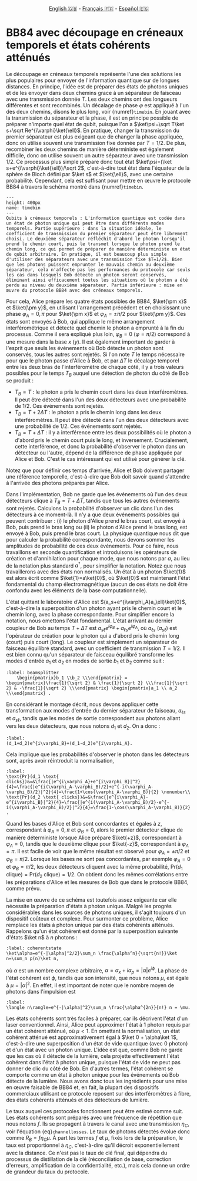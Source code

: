 <p style="text-align: center;">
    <a id="linken" href="../../../../en/content/index.html">English &#x1F1EC;&#x1F1E7;</a> - 
    <a id="linkfr" href="../../../../fr/content/index.html">Français &#x1F1EB;&#x1F1F7;</a> - 
    <a id="linkes" href="../../../../es/content/index.html">Español &#x1F1EA;&#x1F1F8;</a>
</p>
<script>
    currentPage = window.location.href;
    beforeLang = currentPage.slice(0, currentPage.indexOf("content") - 3);
    afterLang = currentPage.slice(currentPage.indexOf("content"));
    document.getElementById("linken").href = beforeLang + "en/" + afterLang;
    document.getElementById("linkfr").href = beforeLang + "fr/" + afterLang;
    document.getElementById("linkes").href = beforeLang + "es/" + afterLang;
</script>



# BB84 avec découpage en créneaux temporels et états cohérents atténués

Le découpage en créneaux temporels représente l'une des solutions les plus populaires pour envoyer de l'information quantique sur de longues distances. En principe, l'idée est de préparer des états de photons uniques et de les envoyer dans deux chemins grace à un séparateur de faisceau avec une transmission donnée $T$. Les deux chemins ont des longueurs différentes et sont recombinés. Un décalage de phase $\varphi$ est appliqué à l'un des deux chemins, disons le plus long, voir {numref}`timebin`. En jouant avec la transmission du séparateur et la phase, il est en principe possible de préparer n'importe quel état de qubit, puisque l'on a $\ket\psi=\sqrt T\ket s+\sqrt Re^{i\varphi}\ket{\ell}$. En pratique, changer la transmission du premier séparateur est plus exigeant que de changer la phase appliquée, donc on utilise souvent une transmission fixe donnée par $T=1/2$. De plus, recombiner les deux chemins de manière déterministe est également difficile, donc on utilise souvent un autre séparateur avec une transmission $1/2$. Ce processus plus simple prépare donc tout état $\ket\psi=(\ket s+e^{i\varphi}\ket{\ell})/\sqrt 2$, c'est-à-dire tout état dans l'équateur de la sphère de Bloch défini par $\ket s$ et $\ket{\ell}$, avec une certaine probabilité. Cependant, cela est suffisant pour mettre en œuvre le protocole BB84 à travers le schéma montré dans {numref}`timebin`.

<!--Luke: Maybe we should mention that R is just the coefficient normalizing the state based on T?-->

```{figure} ./TimeBin.png
---
height: 400px
name: timebin
---
Qubits à créneaux temporels : L'information quantique est codée dans un état de photon unique qui peut être dans différents modes temporels. Partie supérieure : dans la situation idéale, le coefficient de transmission du premier séparateur peut être librement choisi. Le deuxième séparateur réfléchit d'abord le photon lorsqu'il prend le chemin court, puis le transmet lorsque le photon prend le chemin long, ce qui permet de préparer de manière déterministe un état de qubit arbitraire. En pratique, il est beaucoup plus simple d'utiliser des séparateurs avec une transmission fixe $T=1/2$. Bien que les photons puissent emprunter le mauvais chemin au deuxième séparateur, cela n'affecte pas les performances du protocole car seuls les cas dans lesquels Bob détecte un photon seront conservés, éliminant ainsi efficacement toutes les situations où le photon a été perdu au niveau du deuxième séparateur. Partie inférieure : mise en œuvre du protocole BB84 avec des créneaux temporels.
```


Pour cela, Alice prépare les quatre états possibles de BB84, $\ket{\pm x}$ et $\ket{\pm y}$, en utilisant l'arrangement précédent et en choisissant une phase $\varphi_A=0,\pi$ pour $\ket{\pm x}$ et $\varphi_A=\pm\pi/2$ pour $\ket{\pm y}$. Ces états sont envoyés à Bob, qui applique le même arrangement interférométrique et détecte quel chemin le photon a emprunté à la fin du processus. Comme il sera expliqué plus loin, $\varphi_B=0$ ($\varphi=\pi/2$) correspond à une mesure dans la base $x$ ($y$). Il est également important de garder à l'esprit que seuls les événements où Bob détecte un photon sont conservés, tous les autres sont rejetés. Si l'on note $T$ le temps nécessaire pour que le photon passe d'Alice à Bob, et par $\Delta T$ le décalage temporel entre les deux bras de l'interféromètre de chaque côté, il y a trois valeurs possibles pour le temps $T_B$ auquel une détection de photon du côté de Bob se produit :

- $T_B=T$ : le photon a pris le chemin court dans les deux interféromètres. Il peut être détecté dans l'un des deux détecteurs avec une probabilité de $1/2$. Ces événements sont rejetés.
- $T_B=T+2\Delta T$ : le photon a pris le chemin long dans les deux interféromètres. Il peut être détecté dans l'un des deux détecteurs avec une probabilité de $1/2$. Ces événements sont rejetés.
- $T_B=T+\Delta T$ : il y a interférence entre les deux possibilités où le photon a d'abord pris le chemin court puis le long, et inversement. Crucialement, cette interférence, et donc la probabilité d'observer le photon dans un détecteur ou l'autre, dépend de la différence de phase appliquée par Alice et Bob. C'est le cas intéressant qui est utilisé pour générer la clé.

Notez que pour définir ces temps d'arrivée, Alice et Bob doivent partager une référence temporelle, c'est-à-dire que Bob doit savoir quand s'attendre à l'arrivée des photons préparés par Alice.

Dans l'implémentation, Bob ne garde que les événements où l'un des deux détecteurs clique à $T_B=T+\Delta T$, tandis que tous les autres événements sont rejetés. Calculons la probabilité d'observer un clic dans l'un des détecteurs à ce moment-là. Il n'y a que deux événements possibles qui peuvent contribuer : (i) le photon d'Alice prend le bras court, est envoyé à Bob, puis prend le bras long ou (ii) le photon d'Alice prend le bras long, est envoyé à Bob, puis prend le bras court. La physique quantique nous dit que pour calculer la probabilité correspondante, nous devons sommer les amplitudes de probabilité de ces deux événements. Pour ce faire, nous travaillons en seconde quantification et introduisons les opérateurs de création et d'annihilation pour chaque mode, que nous notons par $a$, au lieu de la notation plus standard $a^\dagger$, pour simplifier la notation. Notez que nous travaillerons avec des états non normalisés. Un état à un photon $\ket{1}$ est alors écrit comme $\ket{1}=a\ket{0}$, où $\ket{0}$ est maintenant l'état fondamental du champ électromagnétique (aucun de ces états ne doit être confondu avec les éléments de la base computationnelle).

L'état quittant le laboratoire d'Alice est $(a_s+e^{i\varphi_A}a_\ell)\ket{0}$, c'est-à-dire la superposition d'un photon ayant pris le chemin court et le chemin long, avec la phase correspondante. Pour simplifier encore la notation, nous omettons l'état fondamental. L'état arrivant au dernier coupleur de Bob au temps $T+\Delta T$ est $a_{s\ell}e^{i\varphi_B}+a_{\ell s}e^{i\varphi_A}$, où $a_{\ell s}$ ($a_{s\ell}$) est l'opérateur de création pour le photon qui a d'abord pris le chemin long (court) puis court (long). Le coupleur est simplement un séparateur de faisceau équilibré standard, avec un coefficient de transmission $T=1/2$. Il est bien connu qu'un séparateur de faisceau équilibré transforme les modes d'entrée $a_1$ et $a_2$ en modes de sortie $b_1$ et $b_2$ comme suit :

```{math}
:label: beamsplitter
    \begin{pmatrix}b_1 \\b_2 \\\end{pmatrix} =     \begin{pmatrix}\frac{1}{\sqrt 2} & \frac{1}{\sqrt 2} \\\frac{1}{\sqrt 2} & -\frac{1}{\sqrt 2} \\\end{pmatrix} \begin{pmatrix}a_1 \\ a_2 \\\end{pmatrix} .
```

En considérant le montage décrit, nous devons appliquer cette transformation aux modes d'entrée du dernier séparateur de faisceau, $a_{\ell s}$ et $a_{s\ell}$, tandis que les modes de sortie correspondent aux photons allant vers les deux détecteurs, que nous notons $d_1$ et $d_2$. On a donc :

```{math}
:label: 
(d_1+d_2)e^{i\varphi_B}+(d_1-d_2)e^{i\varphi_A}. 
```

Cela implique que les probabilités d'observer le photon dans les détecteurs sont, après avoir réintroduit la normalisation,

```{math}
:label: 
\text{Pr}(d_1 \text{ clicks})&=&\frac{|e^{i\varphi_A}+e^{i\varphi_B}|^2}{4}=\frac{|e^{i(\varphi_A-\varphi_B)/2}+e^{-i(\varphi_A-\varphi_B)/2}|^2}{4}=\frac{1+\cos(\varphi_A-\varphi_B)}{2} \nonumber\\
\text{Pr}(d_2 \text{ clicks})&=&\frac{|e^{i\varphi_A}-e^{i\varphi_B}|^2}{4}=\frac{|e^{i(\varphi_A-\varphi_B)/2}-e^{-i(\varphi_A-\varphi_B)/2}|^2}{4}=\frac{1-\cos(\varphi_A-\varphi_B)}{2} .
```

Quand les bases d'Alice et Bob sont concordantes et égales à $z$, correspondant à $\varphi_A=0,\pi$ et $\varphi_B=0$, alors le premier détecteur clique de manière déterministe lorsque Alice prépare $\ket{+z}$, correspondant à $\varphi_A=0$, tandis que le deuxième clique pour $\ket{-z}$, correspondant à $\varphi_A=\pi$. Il est facile de voir que le même résultat est observé pour $\varphi_A=\pm\pi/2$ et $\varphi_B=\pi/2$. Lorsque les bases ne sont pas concordantes, par exemple $\varphi_A=0$ et $\varphi_B=\pi/2$, les deux détecteurs cliquent avec la même probabilité, $\text{Pr}(d_1 \text{ clique})=\text{Pr}(d_2 \text{ clique})=1/2$. On obtient donc les mêmes corrélations entre les préparations d'Alice et les mesures de Bob que dans le protocole BB84, comme prévu.

La mise en œuvre de ce schéma est toutefois assez exigeante car elle nécessite la préparation d'états à photon unique. Malgré les progrès considérables dans les sources de photons uniques, il s'agit toujours d'un dispositif coûteux et complexe. Pour surmonter ce problème, Alice remplace les états à photon unique par des états cohérents atténués. Rappelons qu'un état cohérent est donné par la superposition suivante d'états $\ket n$ à $n$ photons :

```{math}
:label: coherentstate
\ket\alpha=e^{-|\alpha|^2/2}\sum_n \frac{\alpha^n}{\sqrt{n!}}\ket n=\sum_n p(n)\ket n,
```

où $\alpha$ est un nombre complexe arbitraire, $\alpha=\alpha_x+i\alpha_p=|\alpha|e^{i\phi}$. La phase de l'état cohérent est $\phi$, tandis que son intensité, que nous notons $\mu$, est égale à $\mu=|\alpha|^2$. En effet, il est important de noter que le nombre moyen de photons dans l'impulsion est

```{math}
:label:
\langle n\rangle=e^{-|\alpha|^2}\sum_n \frac{\alpha^{2n}}{n!} n = \mu.
```

Les états cohérents sont très faciles à préparer, car ils décrivent l'état d'un laser conventionnel. Ainsi, Alice peut approximer l'état à 1 photon requis par un état cohérent atténué, où $\mu<1$. En omettant la normalisation, un état cohérent atténué est approximativement égal à $\ket 0 + \alpha\ket 1$, c'est-à-dire une superposition d'un état de vide quantique (avec 0 photon) et d'un état avec un photon unique. L'idée est que, comme Bob ne garde que les cas où il détecte de la lumière, cela projette effectivement l'état cohérent dans l'état à photon unique, puisque l'état de vide ne peut pas donner de clic du côté de Bob. En d'autres termes, l'état cohérent se comporte comme un état à photon unique pour les événements où Bob détecte de la lumière. Nous avons donc tous les ingrédients pour une mise en œuvre faisable de BB84 et, en fait, la plupart des dispositifs commerciaux utilisant ce protocole reposent sur des interféromètres à fibre, des états cohérents atténués et des détecteurs de lumière.

Le taux auquel ces protocoles fonctionnent peut être estimé comme suit. Les états cohérents sont préparés avec une fréquence de répétition que nous notons $f$. Ils se propagent à travers le canal avec une transmission $\eta_C$, voir l'équation {eq}`channellosses`. Le taux de photons détectés évolue donc comme $R_B=f\eta_C\mu$. À part les termes $f$ et $\mu$, fixés lors de la préparation, le taux est proportionnel à $\eta_C$, c'est-à-dire qu'il décroit exponentiellement avec la distance. Ce n'est pas le taux de clé final, qui dépendra du processus de distillation de la clé (réconciliation de base, correction d'erreurs, amplification de la confidentialité, etc.), mais cela donne un ordre de grandeur du taux du protocole.




